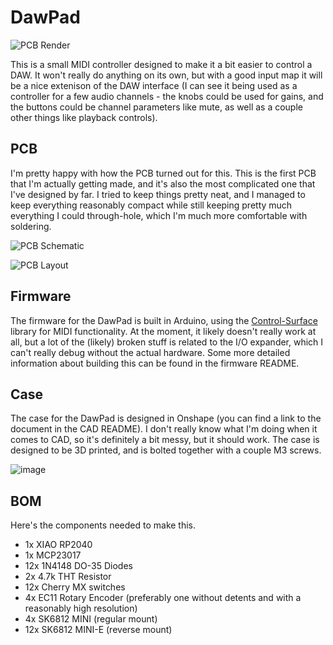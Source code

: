 # DawPad

![PCB Render](https://github.com/user-attachments/assets/7b59db36-3e2d-4628-bedd-b27dfa3b1bc2)

This is a small MIDI controller designed to make it a bit easier to control a DAW. It won't really do anything on its own, but with a good input map it will be a nice extenison of the DAW interface (I can see it being used as a controller for a few audio channels - the knobs could be used for gains, and the buttons could be channel parameters like mute, as well as a couple other things like playback controls).

## PCB

I'm pretty happy with how the PCB turned out for this. This is the first PCB that I'm actually getting made, and it's also the most complicated one that I've designed by far. I tried to keep things pretty neat, and I managed to keep everything reasonably compact while still keeping pretty much everything I could through-hole, which I'm much more comfortable with soldering.

![PCB Schematic](https://github.com/user-attachments/assets/5df3af07-ee74-4963-803d-1f5e063a1c76)

![PCB Layout](https://github.com/user-attachments/assets/08c3af90-4070-4fa1-94d4-e2376163b0e2)

## Firmware

The firmware for the DawPad is built in Arduino, using the [Control-Surface](https://tttapa.github.io/Control-Surface/Doxygen/index.html) library for MIDI functionality. At the moment, it likely doesn't really work at all, but a lot of the (likely) broken stuff is related to the I/O expander, which I can't really debug without the actual hardware. Some more detailed information about building this can be found in the firmware README.

## Case

The case for the DawPad is designed in Onshape (you can find a link to the document in the CAD README). I don't really know what I'm doing when it comes to CAD, so it's definitely a bit messy, but it should work. The case is designed to be 3D printed, and is bolted together with a couple M3 screws.

![image](https://github.com/user-attachments/assets/a7793793-4ef6-4b50-baef-528941c3cd3b)

## BOM

Here's the components needed to make this.

* 1x XIAO RP2040
* 1x MCP23017
* 12x 1N4148 DO-35 Diodes
* 2x 4.7k THT Resistor
* 12x Cherry MX switches
* 4x EC11 Rotary Encoder (preferably one without detents and with a reasonably high resolution)
* 4x SK6812 MINI (regular mount)
* 12x SK6812 MINI-E (reverse mount)
